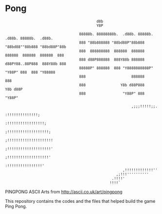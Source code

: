 # Pong

                                              d8b                                                 
                                              Y8P                                                 

                                      88888b. 88888888b.  .d88b. 88888b.  .d88b. 88888b.  .d88b.  
                                      888 "88b888888 "88bd88P"88b888 "88bd88""88b888 "88bd88P"88b 
                                      888  888888888  888888  888888  888888  888888  888888  888 
                                      888 d88P888888  888Y88b 888888 d88PY88..88P888  888Y88b 888 
                                      88888P" 888888  888 "Y8888888888P"  "Y88P" 888  888 "Y88888 
                                      888                     888888                          888 
                                      888                Y8b d88P888                     Y8b d88P 
                                      888                 "Y88P" 888                      "Y88P"  

                                                              ,;;;!!!!!;;.
                                                            :!!!!!!!!!!!!!!;
                                                          :!!!!!!!!!!!!!!!!!;
                                                         ;!!!!!!!!!!!!!!!!!!!;
                                                        ;!!!!!!!!!!!!!!!!!!!!!
                                                        ;!!!!!!!!!!!!!!!!!!!!'
                                                        ;!!!!!!!!!!!!!!!!!!!'
                                                         :!!!!!!!!!!!!!!!!'
                                                          ,!!!!!!!!!!!!!''
                                                       ,;!!!''''''''''
                                                     .!!!!'
                                                    !!!!`
PINGPONG ASCII Arts from http://ascii.co.uk/art/pingpong

This repository contains the codes and the files that helped build the game Ping Pong.
